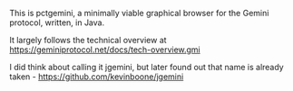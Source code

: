 This is pctgemini, a minimally viable graphical browser for the Gemini
protocol, written, in Java.

It largely follows the technical overview at
https://geminiprotocol.net/docs/tech-overview.gmi


I did think about calling it jgemini, but later found out that name is
already taken - https://github.com/kevinboone/jgemini
